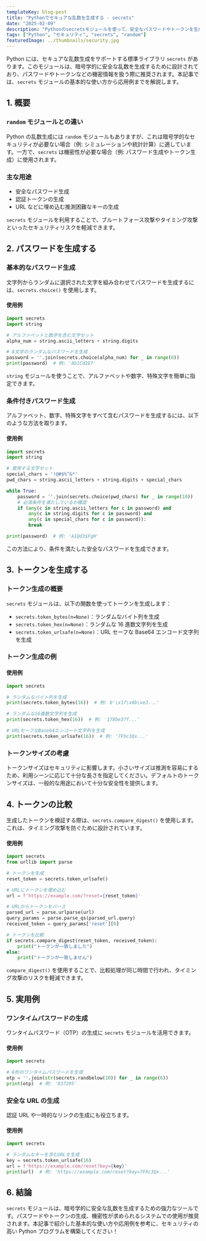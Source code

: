 ```yaml
---
templateKey: blog-post
title: "Pythonでセキュアな乱数を生成する - secrets"
date: "2025-02-09"
description: "Pythonのsecretsモジュールを使って、安全なパスワードやトークンを生成する方法を解説。タイミング攻撃への対策や実用例も詳しく紹介します。"
tags: ["Python", "セキュリティ", "secrets", "random"]
featuredImage: ../thumbnails/security.jpg
---
```


Python には、セキュアな乱数生成をサポートする標準ライブラリ `secrets` があります。このモジュールは、暗号学的に安全な乱数を生成するために設計されており、パスワードやトークンなどの機密情報を扱う際に推奨されます。本記事では、`secrets` モジュールの基本的な使い方から応用例までを解説します。

## 1. 概要

### `random` モジュールとの違い

Python の乱数生成には `random` モジュールもありますが、これは暗号学的なセキュリティが必要ない場合（例: シミュレーションや統計計算）に適しています。一方で、`secrets` は機密性が必要な場合（例: パスワード生成やトークン生成）に使用されます。

### 主な用途

- 安全なパスワード生成
- 認証トークンの生成
- URL などに埋め込む推測困難なキーの生成

`secrets` モジュールを利用することで、ブルートフォース攻撃やタイミング攻撃といったセキュリティリスクを軽減できます。

## 2. パスワードを生成する

### 基本的なパスワード生成

文字列からランダムに選択された文字を組み合わせてパスワードを生成するには、`secrets.choice()` を使用します。

#### 使用例

```python
import secrets
import string

# アルファベットと数字を含む文字セット
alpha_num = string.ascii_letters + string.digits

# 8文字のランダムなパスワードを生成
password = ''.join(secrets.choice(alpha_num) for _ in range(8))
print(password)  # 例: 'Ab1Cd2Ef'
```

`string` モジュールを使うことで、アルファベットや数字、特殊文字を簡単に指定できます。

### 条件付きパスワード生成

アルファベット、数字、特殊文字をすべて含むパスワードを生成するには、以下のような方法を取ります。

#### 使用例

```python
import secrets
import string

# 使用する文字セット
special_chars = '!@#$%^&*'
pwd_chars = string.ascii_letters + string.digits + special_chars

while True:
    password = ''.join(secrets.choice(pwd_chars) for _ in range(10))
    # 必須条件を満たしているか確認
    if (any(c in string.ascii_letters for c in password) and
        any(c in string.digits for c in password) and
        any(c in special_chars for c in password)):
        break

print(password)  # 例: 'A1@d3$FgH'
```

この方法により、条件を満たした安全なパスワードを生成できます。

## 3. トークンを生成する

### トークン生成の概要

`secrets` モジュールは、以下の関数を使ってトークンを生成します：

- `secrets.token_bytes(n=None)`：ランダムなバイト列を生成
- `secrets.token_hex(n=None)`：ランダムな 16 進数文字列を生成
- `secrets.token_urlsafe(n=None)`：URL セーフな Base64 エンコード文字列を生成

### トークン生成の例

#### 使用例

```python
import secrets

# ランダムなバイト列を生成
print(secrets.token_bytes(16))  # 例: b'\x1f\x8b\xe3...'

# ランダムな16進数文字列を生成
print(secrets.token_hex(16))  # 例: '1f8be37f...'

# URLセーフなBase64エンコード文字列を生成
print(secrets.token_urlsafe(16))  # 例: '7Fhc3Qx...'
```

### トークンサイズの考慮

トークンサイズはセキュリティに影響します。小さいサイズは推測を容易にするため、利用シーンに応じて十分な長さを指定してください。デフォルトのトークンサイズは、一般的な用途において十分な安全性を提供します。

## 4. トークンの比較

生成したトークンを検証する際は、`secrets.compare_digest()` を使用します。これは、タイミング攻撃を防ぐために設計されています。

#### 使用例

```python
import secrets
from urllib import parse

# トークンを生成
reset_token = secrets.token_urlsafe()

# URLにトークンを埋め込む
url = f'https://example.com/?reset={reset_token}'

# URLからトークンをパース
parsed_url = parse.urlparse(url)
query_params = parse.parse_qs(parsed_url.query)
received_token = query_params['reset'][0]

# トークンを比較
if secrets.compare_digest(reset_token, received_token):
    print("トークンが一致しました")
else:
    print("トークンが一致しません")
```

`compare_digest()` を使用することで、比較処理が同じ時間で行われ、タイミング攻撃のリスクを軽減できます。

## 5. 実用例

### ワンタイムパスワードの生成

ワンタイムパスワード（OTP）の生成に `secrets` モジュールを活用できます。

#### 使用例

```python
import secrets

# 6桁のワンタイムパスワードを生成
otp = ''.join(str(secrets.randbelow(10)) for _ in range(6))
print(otp)  # 例: '837295'
```

### 安全な URL の生成

認証 URL や一時的なリンクの生成にも役立ちます。

#### 使用例

```python
import secrets

# ランダムなキーを含むURLを生成
key = secrets.token_urlsafe(16)
url = f'https://example.com/reset?key={key}'
print(url)  # 例: 'https://example.com/reset?key=7Fhc3Qx...'
```

## 6. 結論

`secrets` モジュールは、暗号学的に安全な乱数を生成するための強力なツールです。パスワードやトークンの生成、機密性が求められるシステムでの使用が推奨されます。本記事で紹介した基本的な使い方や応用例を参考に、セキュリティの高い Python プログラムを構築してください！
